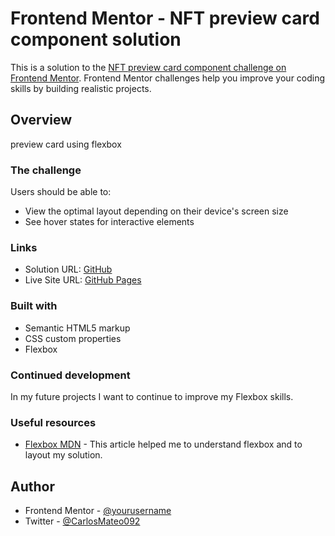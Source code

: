 # Frontend Mentor - NFT preview card component solution

This is a solution to the [NFT preview card component challenge on Frontend Mentor](https://www.frontendmentor.io/challenges/nft-preview-card-component-SbdUL_w0U). Frontend Mentor challenges help you improve your coding skills by building realistic projects. 


## Overview

preview card using flexbox

### The challenge

Users should be able to:

- View the optimal layout depending on their device's screen size
- See hover states for interactive elements

### Links

- Solution URL: [GitHub](https://github.com/CarlosMateoM/NFTPreviewCardFrontedMentor)
- Live Site URL: [GitHub Pages](https://carlosmateom.github.io/NFTPreviewCardFrontedMentor/)

### Built with

- Semantic HTML5 markup
- CSS custom properties
- Flexbox

### Continued development

In my future projects I want to continue to improve my Flexbox skills.


### Useful resources

- [Flexbox MDN](https://developer.mozilla.org/en-US/docs/Learn/CSS/CSS_layout/Flexbox) - This article helped me to understand flexbox and to layout my solution.


## Author

- Frontend Mentor - [@yourusername](https://www.frontendmentor.io/profile/yourusername)
- Twitter - [@CarlosMateo092](https://www.twitter.com/CarlosMateo092)

